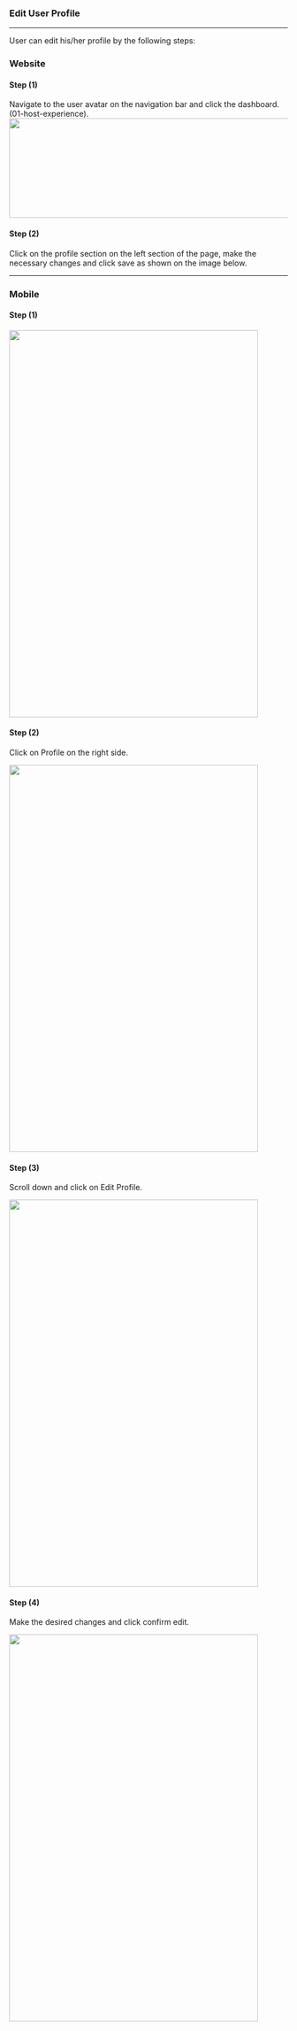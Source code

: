 ### Edit User Profile

---

User can edit his/her profile by the following steps:

### Website

<h4><strong>Step (1)</strong></h4>

Navigate to the user avatar on the navigation bar and click the dashboard. (01-host-experience).
<img height="180px" width="950px" src="/images/experiences/host/01-host-experience.png"></img>

<h4><strong>Step (2)</strong></h4>

Click on the profile section on the left section of the page, make the necessary changes and click save as shown on the image below.

---

### Mobile

<h4><strong>Step (1)</strong></h4>

<img height="700px" width="450px" src="/images/edit/03-edit.jpg"></img>

<h4><strong>Step (2)</strong></h4>
Click on Profile on the right side.

<img height="700px" width="450px" src="/images/edit/04-edit.jpg"></img>

<h4><strong>Step (3)</strong></h4>
Scroll down and click on Edit Profile.

<img height="700px" width="450px" src="/images/edit/05-edit.jpg"></img>

<h4><strong>Step (4)</strong></h4>
Make the desired changes and click confirm edit.

<img height="700px" width="450px" src="/images/edit/07-edit.jpg"></img>
